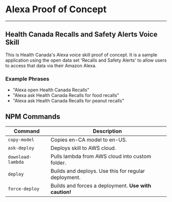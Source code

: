 # Alexa Proof of Concept

--------------------------------------

## Health Canada Recalls and Safety Alerts Voice Skill

This is Health Canada's Alexa voice skill proof of concept. It is a sample application using the open data set 'Recalls and Safety Alerts' to allow users to access that data via their Amazon Alexa.

### Example Phrases

- "Alexa open Health Canada Recalls"
- "Alexa ask Health Canada Recalls for food recalls"
- "Alexa ask Health Canada Recalls for peanut recalls"

## NPM Commands

| Command | Description |
|-----------|-------------|
| `copy-model` | Copies en-CA model to en-US. |
| `ask-deploy` | Deploys skill to AWS cloud. |
| `download-lambda` | Pulls lambda from AWS cloud into custom folder. |
| `deploy` | Builds and deploys. Use this for regular deployment. |
| `force-deploy` | Builds and forces a deployment. **Use with caution!** |
